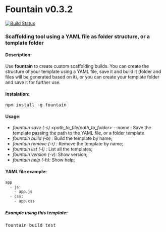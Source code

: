 # Fountain v0.3.2

[![Build Status](https://travis-ci.org/giuliandrimba/fountain.png?branch=master)](https://travis-ci.org/giuliandrimba/fountain)

### Scaffolding tool using a YAML file as folder structure, or a template folder

#### Description:
Use __fountain__ to create custom scaffolding builds. 
You can create the structure of your template using a YAML file, save it and build it (folder and files will be generated based on it), or you can create your template folder and save it for further use.

#### Instalation:
<pre>npm install -g fountain </pre>

#### Usage:
+ *fountain save (-s) <path_to_file/path_to_folder> --name <name>:* Save the template passing the path to the YAML file, or a folder template
+ *fountain build (-b) <name>:* Build the template by name;
+ *fountain remove (-r) <name>:* Remove the template by name;
+ *fountain list (-l) <name>:* List all the templates;
+ *fountain version (-v):* Show version;
+ *fountain help (-h):* Show help;

#### YAML file example:

````bash
app
  - js:
    - app.js
  - css:
    - app.css
````

##### Example using this template:
<pre>fountain build test</pre>
